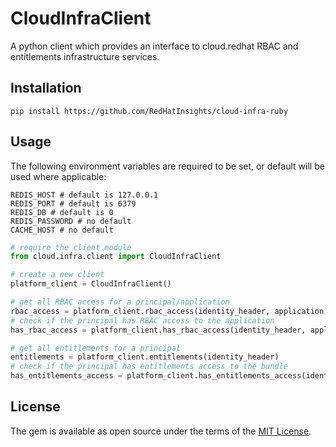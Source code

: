 # CloudInfraClient

A python client which provides an interface to cloud.redhat RBAC and entitlements infrastructure services.

## Installation

```shell
pip install https://github.com/RedHatInsights/cloud-infra-ruby
```

## Usage

The following environment variables are required to be set, or default will be used where applicable:
```
REDIS_HOST # default is 127.0.0.1
REDIS_PORT # default is 6379
REDIS_DB # default is 0
REDIS_PASSWORD # no default
CACHE_HOST # no default
```

```python
# require the client module
from cloud.infra.client import CloudInfraClient

# create a new client
platform_client = CloudInfraClient()

# get all RBAC access for a principal/application
rbac_access = platform_client.rbac_access(identity_header, application)
# check if the principal has RBAC access to the application
has_rbac_access = platform_client.has_rbac_access(identity_header, application)

# get all entitlements for a principal
entitlements = platform_client.entitlements(identity_header)
# check if the principal has entitlements access to the bundle
has_entitlements_access = platform_client.has_entitlements_access(identity_header, bundle)
```

## License

The gem is available as open source under the terms of the [MIT License](https://opensource.org/licenses/MIT).
